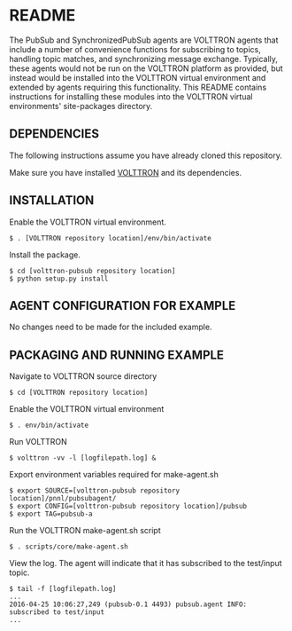 # README #

The PubSub and SynchronizedPubSub agents are VOLTTRON agents that include a number of convenience functions for subscribing to topics, handling topic matches, and synchronizing message exchange. Typically, these agents would not be run on the VOLTTRON platform as provided, but instead would be installed into the VOLTTRON virtual environment and extended by agents requiring this functionality. This README contains instructions for installing these modules into the VOLTTRON virtual environments' site-packages directory.


## DEPENDENCIES ##

The following instructions assume you have already cloned this repository.

Make sure you have installed [VOLTTRON](https://github.com/VOLTTRON/volttron) and its dependencies.

## INSTALLATION ##

Enable the VOLTTRON virtual environment.
~~~
$ . [VOLTTRON repository location]/env/bin/activate
~~~
Install the package.
~~~
$ cd [volttron-pubsub repository location]
$ python setup.py install
~~~

## AGENT CONFIGURATION FOR EXAMPLE ##

No changes need to be made for the included example.

## PACKAGING AND RUNNING EXAMPLE ##

Navigate to VOLTTRON source directory
~~~
$ cd [VOLTTRON repository location]
~~~
Enable the VOLTTRON virtual environment
~~~
$ . env/bin/activate
~~~
Run VOLTTRON
~~~
$ volttron -vv -l [logfilepath.log] &
~~~
Export environment variables required for make-agent.sh
~~~
$ export SOURCE=[volttron-pubsub repository location]/pnnl/pubsubagent/
$ export CONFIG=[volttron-pubsub repository location]/pubsub
$ export TAG=pubsub-a
~~~
Run the VOLTTRON make-agent.sh script
~~~
$ . scripts/core/make-agent.sh
~~~
View the log. The agent will indicate that it has subscribed to the test/input topic.
~~~
$ tail -f [logfilepath.log]
...
2016-04-25 10:06:27,249 (pubsub-0.1 4493) pubsub.agent INFO: subscribed to test/input
...
~~~